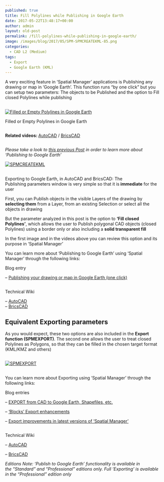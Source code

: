 ```yaml
---
published: true
title: Fill Polylines while Publishing in Google Earth
date: 2017-05-22T13:48:17+00:00
author: admin
layout: old-post
permalink: /fill-polylines-while-publishing-in-google-earth/
image: /images/blog/2017/05/SPM-SPMCREATEKML-85.png
categories:
  - CAD L2 (Medium)
tags:
  - Export
  - Google Earth (KML)
---
```

<p>
  <span lang="en"><span lang="en"><span lang="en" tabindex="-1">A very exciting feature in &#8216;Spatial Manager&#8217; applications is Publishing any drawing or map in &#8216;Google Earth&#8217;. This function runs &#8220;by one click&#8221; but you can setup two parameters: The objects to be Published and the option to Fill closed Polylines while publishing</span></span></span>
</p>

<!--more-->

<h2>
</h2>

<div>
  <a href="/images/blog/2017/05/GE-Open-Closed.png" target="_blank" rel="nofollow"><img src="/images/blog/2017/05/GE-Open-Closed-1024x576.png" alt="Filled or Empty Polylines in Google Earth" width="625" height="352" srcset="/images/blog/2017/05/GE-Open-Closed-1024x576.png 1024w, /images/blog/2017/05/GE-Open-Closed-300x169.png 300w, /images/blog/2017/05/GE-Open-Closed-768x432.png 768w, /images/blog/2017/05/GE-Open-Closed-624x351.png 624w, /images/blog/2017/05/GE-Open-Closed.png 1280w" sizes="(max-width: 625px) 100vw, 625px" /></a>
  
  <p>
    Filled or Empty Polylines in Google Earth
  </p>
</div>

<h2>
</h2>

<p>
  <strong>Related videos: </strong><a href="https://youtu.be/xIiSDEJCjdE" target="_blank" rel="nofollow">AutoCAD</a> / <a href="https://youtu.be/5VsYa-l6wF4" target="_blank" rel="nofollow">BricsCAD</a>
</p>

<h2>
</h2>

_Please take a look to <a href="http://www.spatialmanager.com/publishing-your-drawing-or-map-in-google-earth-one-click/" target="_blank" rel="nofollow">this previous Post</a> in order to learn more about &#8216;Publishing to Google Earth&#8217;_

<p>
  <a href="/images/blog/2017/05/SPMCREATEKML.png" target="_blank" rel="nofollow"><img src="/images/blog/2017/05/SPMCREATEKML.png" alt="SPMCREATEKML" width="462" height="240" srcset="/images/blog/2017/05/SPMCREATEKML.png 462w, /images/blog/2017/05/SPMCREATEKML-300x156.png 300w" sizes="(max-width: 462px) 100vw, 462px" /></a>
</p>

<h2>
</h2>

<p>
  Exporting to Google Earth, in AutoCAD and BricsCAD: The Publishing parameters window is very simple so that it is<strong> immediate</strong> for the user
</p>

<p>
  First, you can Publish objects in the visible Layers of the drawing by <strong>selecting them</strong> from a Layer, from an existing Selection or select all the objects in drawing
</p>

<p>
  But the parameter analyzed in<span lang="en" tabindex="-1"> this post is the option to <strong>&#8216;Fill closed Polylines&#8217;</strong>, which allows the user to Publish polygonal CAD objects (closed Polylines) using a border only or also including a <strong>solid transparent fill</strong></span>
</p>

<p>
  <span lang="en" tabindex="-1"><span lang="en" tabindex="-1">In the first image and in the videos above you can review this option and its purpose in &#8216;Spatial Manager&#8217;</span></span>
</p>

<p>
  You can learn more about &#8216;Publishing to Google Earth&#8217; using &#8216;Spatial Manager&#8217; through the following links:
</p>

Blog entry
  
&#8211; <a href="http://www.spatialmanager.com/publishing-your-drawing-or-map-in-google-earth-one-click/" target="_blank" rel="nofollow">Publishing your drawing or map in Google Earth (one click)</a>

## 

Technical Wiki
  
&#8211; <a href="http://wiki.spatialmanager.com/index.php/Spatial_Manager%E2%84%A2_for_AutoCAD_-_FAQs:_Export_(%22Professional%22_edition_only)#Can_I_quickly_Export_the_current_drawing_status_.28Publish.29_to_Google_Earth_.28.22Standard.22_and_.22Professional.22_editions.29" target="_blank" rel="nofollow">AutoCAD<br /> </a>&#8211; <a href="http://wiki.spatialmanager.com/index.php/Spatial_Manager%E2%84%A2_for_BricsCAD_-_FAQs:_Export_(%22Professional%22_edition_only)#Can_I_quickly_Export_the_current_drawing_status_.28Publish.29_to_Google_Earth_.28.22Standard.22_and_.22Professional.22_editions.29" target="_blank" rel="nofollow">BricsCAD</a>

<h2>
  Equivalent Exporting parameters
</h2>

<p>
  As you would expect, these two options are also included in the <strong>Export function (SPMEXPORT)</strong>. The second one allows the user to treat closed Polylines as Polygons, so that they can be filled in the chosen target format (KML/KMZ and others)
</p>

<h2>
</h2>

<p>
  <a href="/images/blog/2017/05/SPMEXPORT.png" target="_blank" rel="nofollow"><img src="/images/blog/2017/05/SPMEXPORT.png" alt="SPMEXPORT" width="553" height="643" srcset="/images/blog/2017/05/SPMEXPORT.png 553w, /images/blog/2017/05/SPMEXPORT-258x300.png 258w" sizes="(max-width: 553px) 100vw, 553px" /></a>
</p>

<h2>
</h2>

<p>
  You can learn more about Exporting using &#8216;Spatial Manager&#8217; through the following links:
</p>

Blog entries
  
&#8211; <a href="http://www.spatialmanager.com/now-export-from-cad-to-google-earth-shapefiles-etc/" target="_blank" rel="nofollow">EXPORT from CAD to Google Earth, Shapefiles, etc.</a>
  
&#8211; <a href="http://www.spatialmanager.com/new-release-3-2-the-blocks-version/" target="_blank" rel="nofollow">‘Blocks’ Export enhancements</a>
  
&#8211; <a href="http://www.spatialmanager.com/export-improvements-in-autocad-and-bricscad/" target="_blank" rel="nofollow">Export improvements in latest versions of &#8216;Spatial Manager&#8217;</a>

## 

Technical Wiki
  
&#8211; <a href="http://wiki.spatialmanager.com/index.php/Spatial_Manager%E2%84%A2_for_BricsCAD_-_FAQs:_Export_(%22Professional%22_edition_only)" target="_blank" rel="nofollow">AutoCAD</a>
  
&#8211; <a href="http://wiki.spatialmanager.com/index.php/Spatial_Manager%E2%84%A2_for_BricsCAD_-_FAQs:_Export_(%22Professional%22_edition_only)" target="_blank" rel="nofollow">BricsCAD</a>

<p>
  <em>Editions Note: &#8216;Publish to Google Earth&#8217; functionality is available in the &#8220;Standard&#8221; and “Professional” editions only. Full &#8216;Exporting&#8217; is available in the &#8220;Professional&#8221; edition only</em>
</p>